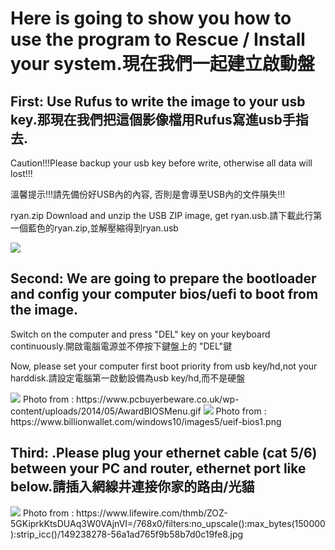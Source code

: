 # Here is going to show you how to use the program to Rescue / Install your system.現在我們一起建立啟動盤

## First: Use Rufus to write the image to your usb key.那現在我們把這個影像檔用Rufus寫進usb手指去.

Caution!!!Please backup your usb key before write, otherwise all data will lost!!!

溫馨提示!!!請先備份好USB內的內容, 否則是會導至USB內的文件隕失!!!

ryan.zip Download and unzip the USB ZIP image, get ryan.usb.請下載此行第一個藍色的ryan.zip,並解壓縮得到ryan.usb

<img src="https://rufus.ie/pics/rufus_en.png" />


## Second: We are going to prepare the bootloader and config your computer bios/uefi to boot from the image.

Switch on the computer and press "DEL" key on your keyboard continuously.開啟電腦電源並不停按下鍵盤上的 "DEL"鍵

Now, please set your computer first boot priority from usb key/hd,not your harddisk.請設定電腦第一啟動設備為usb key/hd,而不是硬盤

<img src="https://www.pcbuyerbeware.co.uk/wp-content/uploads/2014/05/AwardBIOSMenu.gif" />
Photo from : https://www.pcbuyerbeware.co.uk/wp-content/uploads/2014/05/AwardBIOSMenu.gif

<img src="https://www.billionwallet.com/windows10/images5/ueif-bios1.png" />
Photo from : https://www.billionwallet.com/windows10/images5/ueif-bios1.png

## Third: .Please plug your ethernet cable (cat 5/6) between your PC and router, ethernet port like below.請插入網線井連接你家的路由/光貓
<img src="https://www.lifewire.com/thmb/ZOZ-5GKiprkKtsDUAq3W0VAjnVI=/768x0/filters:no_upscale():max_bytes(150000):strip_icc()/149238278-56a1ad765f9b58b7d0c19fe8.jpg" />
Photo from : https://www.lifewire.com/thmb/ZOZ-5GKiprkKtsDUAq3W0VAjnVI=/768x0/filters:no_upscale():max_bytes(150000):strip_icc()/149238278-56a1ad765f9b58b7d0c19fe8.jpg
